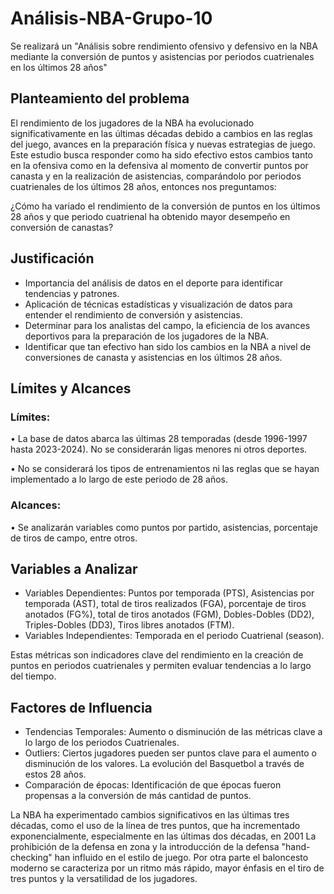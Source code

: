 # Análisis-NBA-Grupo-10
Se realizará un "Análisis sobre rendimiento ofensivo y defensivo en la NBA mediante la conversión de puntos y asistencias por periodos cuatrienales en los últimos 28 años"

## Planteamiento del problema

El rendimiento de los jugadores de la NBA ha evolucionado significativamente en las últimas décadas debido a cambios en las reglas del juego, avances en la preparación física y nuevas estrategias de juego. Este estudio busca responder como ha sido efectivo estos cambios tanto en la ofensiva como en la defensiva al momento de convertir puntos por canasta y en la realización de asistencias, comparándolo por periodos cuatrienales de los últimos 28 años, entonces nos preguntamos:

¿Cómo ha variado el rendimiento de la conversión de puntos en los últimos 28 años y que periodo cuatrienal ha obtenido mayor desempeño en conversión de canastas?

## Justificación
* Importancia del análisis de datos en el deporte para identificar tendencias y patrones.
* Aplicación de técnicas estadísticas y visualización de datos para entender el rendimiento de conversión y asistencias.
* Determinar para los analistas del campo, la eficiencia de los avances deportivos para la preparación de los jugadores de la NBA.
* Identificar que tan efectivo han sido los cambios en la NBA a nivel de conversiones de canasta y asistencias en los últimos 28 años.

## Límites y Alcances
### Límites: 
•	La base de datos abarca las últimas 28 temporadas (desde 1996-1997 hasta 2023-2024). No se considerarán ligas menores ni otros deportes.

•	No se considerará los tipos de entrenamientos ni las reglas que se hayan implementado a lo largo de este periodo de 28 años.
### Alcances: 
•	Se analizarán variables como puntos por partido, asistencias, porcentaje de tiros de campo, entre otros.

## Variables a Analizar
* Variables Dependientes: Puntos por temporada (PTS), Asistencias por temporada (AST), total de tiros realizados (FGA), porcentaje de tiros anotados (FG%), total de tiros anotados (FGM), Dobles-Dobles (DD2), Triples-Dobles (DD3), Tiros libres anotados (FTM).
* Variables Independientes: Temporada en el periodo Cuatrienal (season). 

Estas métricas son indicadores clave del rendimiento en la creación de puntos en periodos cuatrienales y permiten evaluar tendencias a lo largo del tiempo.

## Factores de Influencia
* Tendencias Temporales: Aumento o disminución de las métricas clave a lo largo de los periodos Cuatrienales.
* Outliers: Ciertos jugadores pueden ser puntos clave para el aumento o disminución de los valores. La evolución del Basquetbol a través de estos 28 años.
* Comparación de épocas: Identificación de que épocas fueron propensas a la conversión de más cantidad de puntos.

La NBA ha experimentado cambios significativos en las últimas tres décadas, como el uso de la línea de tres puntos, que ha incrementado exponencialmente, especialmente en las últimas dos décadas, en 2001 La prohibición de la defensa en zona y la introducción de la defensa "hand-checking" han influido en el estilo de juego. Por otra parte el baloncesto moderno se caracteriza por un ritmo más rápido, mayor énfasis en el tiro de tres puntos y la versatilidad de los jugadores.



